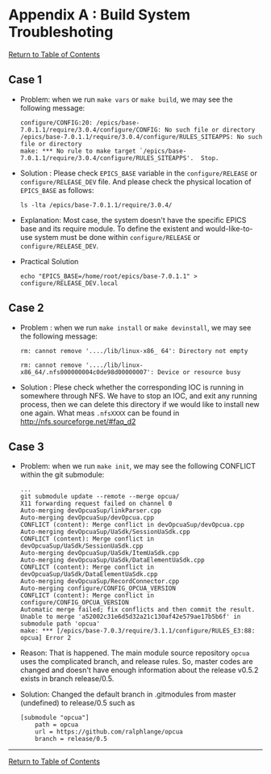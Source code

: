 # Appendix A : Build System Troubleshoting 

[Return to Table of Contents](README.md)

## Case 1

* Problem: when we run `make vars` or `make build`, we may see the following message:

  ```
  configure/CONFIG:20: /epics/base-7.0.1.1/require/3.0.4/configure/CONFIG: No such file or directory
  /epics/base-7.0.1.1/require/3.0.4/configure/RULES_SITEAPPS: No such file or directory
  make: *** No rule to make target `/epics/base-7.0.1.1/require/3.0.4/configure/RULES_SITEAPPS'.  Stop.
  ```

* Solution : Please check `EPICS_BASE` variable in the `configure/RELEASE` or `configure/RELEASE_DEV` file. And please check the physical location of `EPICS_BASE` as follows:

  ```
  ls -lta /epics/base-7.0.1.1/require/3.0.4/
  ```

* Explanation:  Most case, the system doesn't have the specific EPICS base and its require module. To define the existent and would-like-to-use system must be done within `configure/RELEASE` or `configure/RELEASE_DEV`. 

* Practical Solution 

  ```
  echo "EPICS_BASE=/home/root/epics/base-7.0.1.1" > configure/RELEASE_DEV.local
  ```

## Case 2

* Problem : when we run `make install` or `make devinstall`, we may see the following message:

  ```
  rm: cannot remove '..../lib/linux-x86_ 64': Directory not empty

  rm: cannot remove '..../lib/linux-x86_64/.nfs000000004c0de98d00000007': Device or resource busy
  ```

* Solution : Plese check whether the corresponding IOC is running in somewhere through NFS. We have to stop an IOC, and exit any running process, then we can delete this directory if we would like to install new one again. What meas `.nfsXXXX` can be found in http://nfs.sourceforge.net/#faq_d2

## Case 3

* Problem: when we run `make init`, we may see the following CONFLICT within the git submodule:

  ```
  ...
  git submodule update --remote --merge opcua/
  X11 forwarding request failed on channel 0
  Auto-merging devOpcuaSup/linkParser.cpp
  Auto-merging devOpcuaSup/devOpcua.cpp
  CONFLICT (content): Merge conflict in devOpcuaSup/devOpcua.cpp
  Auto-merging devOpcuaSup/UaSdk/SessionUaSdk.cpp
  CONFLICT (content): Merge conflict in devOpcuaSup/UaSdk/SessionUaSdk.cpp
  Auto-merging devOpcuaSup/UaSdk/ItemUaSdk.cpp
  Auto-merging devOpcuaSup/UaSdk/DataElementUaSdk.cpp
  CONFLICT (content): Merge conflict in devOpcuaSup/UaSdk/DataElementUaSdk.cpp
  Auto-merging devOpcuaSup/RecordConnector.cpp
  Auto-merging configure/CONFIG_OPCUA_VERSION
  CONFLICT (content): Merge conflict in configure/CONFIG_OPCUA_VERSION
  Automatic merge failed; fix conflicts and then commit the result.
  Unable to merge 'a52002c31e6d5d32a21c130af42e579ae17b5b6f' in submodule path 'opcua'
  make: *** [/epics/base-7.0.3/require/3.1.1/configure/RULES_E3:88: opcua] Error 2
  ```

* Reason: That is happened. The main module source repository `opcua` uses the complicated branch, and release rules. So, master codes are changed and doesn't have enough information about the release v0.5.2 exists in branch release/0.5. 

* Solution: Changed the default branch in .gitmodules from master (undefined) to release/0.5 such as 

  ```
  [submodule "opcua"]
	  path = opcua
	  url = https://github.com/ralphlange/opcua
	  branch = release/0.5
  ```


---

[Return to Table of Contents](README.md)
